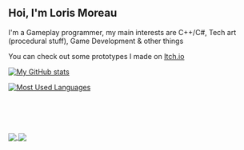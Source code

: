 ## Hoi, I'm Loris Moreau

I'm a Gameplay programmer, my main interests are C++/C#, Tech art (procedural stuff), Game Development & other things

You can check out some prototypes I made on [Itch.io](https://loris-moreau.itch.io)
<!-- **Loris-Moreau/Loris-Moreau** is a ✨ _special_ ✨ repository because its `README.md` (this file) appears on your GitHub profile. -->

[![My GitHub stats](https://github-readme-stats.vercel.app/api?username=Loris-Moreau&hide=issues&show_icons=true&theme=radical&rank_icon=github)](https://github.com/Loris-Moreau/github-readme-stats)

<!-- Prog Languages -->
[![Most Used Languages](https://github-readme-stats.vercel.app/api/top-langs/?username=Loris-Moreau&theme=radical&layout=compact)](https://github.com/Loris-Moreau/github-readme-stats)

<br>
<br>
<br>
<br>

<a href="https://github.com/Loris-Moreau/github-readme-stats">
  <img align="center" src="https://github-readme-stats.vercel.app/api?username=Loris-Moreau&hide=issues&show_icons=true&theme=radical&rank_icon=github" />
</a>
<a href="https://github.com/Loris-Moreau/github-readme-stats">
  <img align="center" src="https://github-readme-stats.vercel.app/api/top-langs/?username=Loris-Moreau&theme=radical&layout=compact" />
</a>
